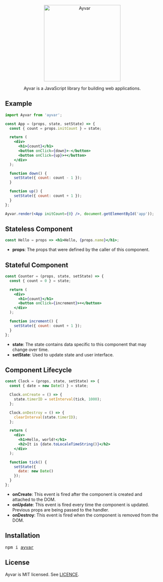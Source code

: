 <p align="center"><img width="250" src="https://user-images.githubusercontent.com/9033390/45083249-96517200-b0fb-11e8-81ef-9c16124b9a13.png" alt="Ayvar" /></p>

<p align="center">Ayvar is a JavaScript library for building web applications.</p>

## Example

```jsx
import Ayvar from 'ayvar';

const App = (props, state, setState) => {
  const { count = props.initCount } = state;

  return (
    <div>
      <h1>{count}</h1>
      <button onClick={down}>-</button>
      <button onClick={up}>+</button>
    </div>
  );

  function down() {
    setState({ count: count - 1 });
  }

  function up() {
    setState({ count: count + 1 });
  }
};

Ayvar.render(<App initCount={0} />, document.getElementById('app'));
```

## Stateless Component

```jsx
const Hello = props => <h1>Hello, {props.name}</h1>;
```

- **props**: The props that were defined by the caller of this component.

## Stateful Component

```jsx
const Counter = (props, state, setState) => {
  const { count = 0 } = state;

  return (
    <div>
      <h1>{count}</h1>
      <button onClick={increment}>+</button>
    </div>
  );

  function increment() {
    setState({ count: count + 1 });
  }
};
```

- **state**: The state contains data specific to this component that may change over time.
- **setState**: Used to update state and user interface.

## Component Lifecycle

```jsx
const Clock = (props, state, setState) => {
  const { date = new Date() } = state;

  Clock.onCreate = () => {
    state.timerID = setInterval(tick, 1000);
  };

  Clock.onDestroy = () => {
    clearInterval(state.timerID);
  };

  return (
    <div>
      <h1>Hello, world!</h1>
      <h2>It is {date.toLocaleTimeString()}</h2>
    </div>
  );

  function tick() {
    setState({
      date: new Date()
    });
  }
};
```

- **onCreate**: This event is fired after the component is created and attached to the DOM.
- **onUpdate**: This event is fired every time the component is updated. Previous props are being passed to the handler.
- **onDestroy**: This event is fired when the component is removed from the DOM.

## Installation

<pre>
npm i <a href=https://www.npmjs.com/package/ayvar>ayvar</a>
</pre>

## License

Ayvar is MIT licensed. See [LICENCE](LICENCE.md).
